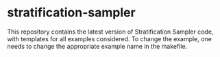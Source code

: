 # stratification-sampler

This repository contains the latest version of Stratification Sampler code, with templates for all examples considered. To change the example, one needs to change the appropriate example name in the makefile. 

